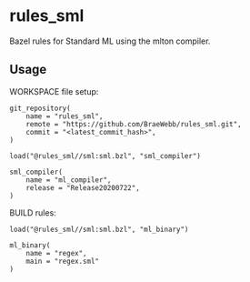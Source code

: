 # rules_sml

Bazel rules for Standard ML using the mlton compiler.

## Usage

WORKSPACE file setup:
```bazel
git_repository(
    name = "rules_sml",
    remote = "https://github.com/BraeWebb/rules_sml.git",
    commit = "<latest_commit_hash>",
)

load("@rules_sml//sml:sml.bzl", "sml_compiler")

sml_compiler(
    name = "ml_compiler",
    release = "Release20200722",
)
```

BUILD rules:
```bazel
load("@rules_sml//sml:sml.bzl", "ml_binary")

ml_binary(
    name = "regex",
    main = "regex.sml"
)
```